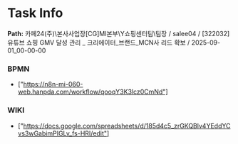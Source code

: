 # Task Info

**Path:** 카페24(주)\본사사업장\[CG]MI본부\Y쇼핑센터팀\팀장 / salee04 / [322032] 유튜브 쇼핑 GMV 달성 관리 _ 크리에이터_브랜드_MCN사 리드 확보 / 2025-09-01_00-00-00

### BPMN
- ["https://n8n-mi-060-web.hanpda.com/workflow/qooqY3K3lcz0CmNd"]

### WIKI
- ["https://docs.google.com/spreadsheets/d/185d4c5_zrGKQBlv4YEddYCvs3wGabimPIGLv_fs-HRI/edit"]

